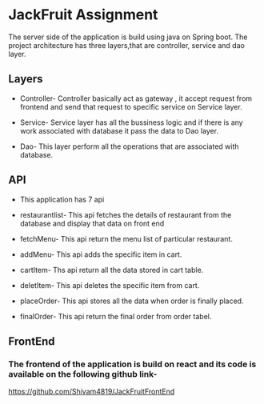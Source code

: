 # JackFruit Assignment

The server side of the application is build using java on Spring boot. The project architecture has three layers,that are controller, service and dao layer.

## Layers

- Controller- Controller basically act as gateway , it accept request from frontend and send that request to specific service on Service layer.

- Service- Service layer has all the bussiness logic and if there is any work associated with database it pass the data to Dao layer.

- Dao- This layer perform all the operations that are associated with database.

## API

- This application has 7 api

- restaurantlist- This api fetches the details of restaurant from the database and display that data on front end

- fetchMenu- This api return the menu list of particular restaurant. 

- addMenu- This api adds the specific item in cart. 

- cartItem- Ths api return all the data stored in cart table. 

- deletItem- This api deletes the specific item from cart. 

- placeOrder- This api stores all the data when order is finally placed.

- finalOrder- This api return the final order from order tabel.

## FrontEnd 

### The frontend of the application is build on react and its code is available on the following github link-

https://github.com/Shivam4819/JackFruitFrontEnd
